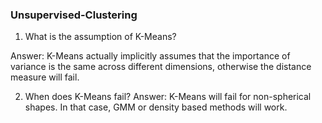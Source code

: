 ### Unsupervised-Clustering

1. What is the assumption of K-Means?

Answer: K-Means actually implicitly assumes that the importance of variance is the same across different dimensions, otherwise the distance measure will fail.

2. When does K-Means fail?
Answer: K-Means will fail for non-spherical shapes. In that case, GMM or density based methods will work. 
